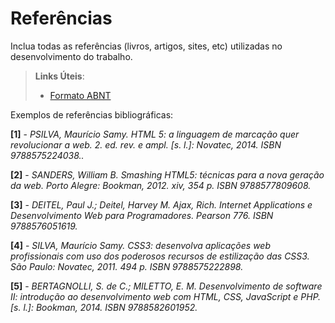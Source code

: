 # Referências

Inclua todas as referências (livros, artigos, sites, etc) utilizadas no desenvolvimento do trabalho.

> **Links Úteis**:
> - [Formato ABNT](https://www.normastecnicas.com/referencias/)

Exemplos de referências bibliográficas:

**[1]** - _PSILVA, Maurício Samy. HTML 5: a linguagem de marcação quer revolucionar a web. 2. ed. rev. e ampl. [s. l.]: Novatec, 2014. ISBN 9788575224038.._

**[2]** - _SANDERS, William B. Smashing HTML5: técnicas para a nova geração da web. Porto Alegre: Bookman, 2012. xiv, 354 p. ISBN 9788577809608._

**[3]** - _DEITEL, Paul J.; Deitel, Harvey M. Ajax, Rich. Internet Applications e Desenvolvimento Web para Programadores. Pearson 776. ISBN 9788576051619._

**[4]** - _SILVA, Maurício Samy. CSS3: desenvolva aplicações web profissionais com uso dos poderosos recursos de estilização das CSS3. São Paulo: Novatec, 2011. 494 p. ISBN 9788575222898._

**[5]** - _BERTAGNOLLI, S. de C.; MILETTO, E. M. Desenvolvimento de software II: introdução ao desenvolvimento web com HTML, CSS, JavaScript e PHP. [s. l.]: Bookman, 2014. ISBN 9788582601952._

